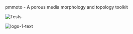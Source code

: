 pmmoto - A porous media morphology and topology toolkit

![Tests](https://github.com/tmweigand/pmmoto/blob/main/.github/workflows/tests.yml/badge.svg)

![logo-1-text](https://github.com/tmweigand/PMMoTo/assets/68024672/5f667c8f-5498-4597-9af0-76fd6a9bc59a)

